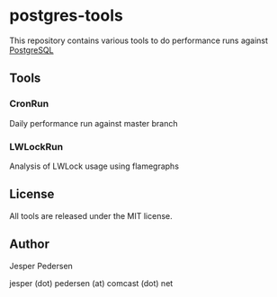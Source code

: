 # postgres-tools

This repository contains various tools to do performance runs against
[PostgreSQL](http://www.postgresql.org "PostgreSQL's Homepage")

## Tools

### CronRun

Daily performance run against master branch

### LWLockRun

Analysis of LWLock usage using flamegraphs

## License

All tools are released under the MIT license.

## Author

Jesper Pedersen

jesper (dot) pedersen (at) comcast (dot) net
